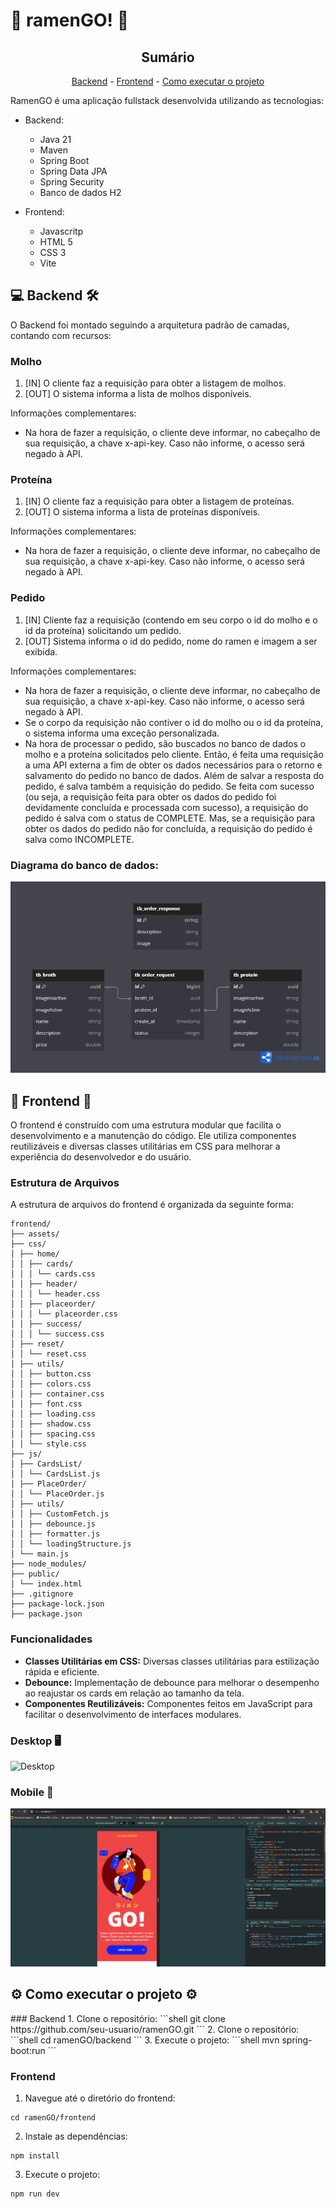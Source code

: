 # 🍜 ramenGO! 🍜

<div align="center">
 <h2> Sumário</h2>
  <a href="#back">Backend</a> -
  <a href="#front">Frontend</a> - 
  <a href="#exec">Como executar o projeto</a>
</div>

RamenGO é uma aplicação fullstack desenvolvida utilizando as tecnologias:

- Backend:
  - Java 21
  - Maven
  - Spring Boot
  - Spring Data JPA
  - Spring Security
  - Banco de dados H2
  

- Frontend:
  - Javascritp
  - HTML 5
  - CSS 3
  - Vite

<h2 id="back">💻 Backend 🛠️</h2>
O Backend foi montado seguindo a arquitetura padrão de camadas, contando com recursos:

### Molho
1. [IN] O cliente faz a requisição para obter a listagem de molhos.
2. [OUT] O sistema informa a lista de molhos disponíveis.

Informações complementares:
- Na hora de fazer a requisição, o cliente deve informar, no cabeçalho de sua requisição, a chave x-api-key. Caso não informe, o acesso será negado à API.

### Proteína
1. [IN] O cliente faz a requisição para obter a listagem de proteínas.
2. [OUT] O sistema informa a lista de proteínas disponíveis.

Informações complementares:
- Na hora de fazer a requisição, o cliente deve informar, no cabeçalho de sua requisição, a chave x-api-key. Caso não informe, o acesso será negado à API.

### Pedido
1. [IN] Cliente faz a requisição (contendo em seu corpo o id do molho e o id da proteína) solicitando um pedido.
2. [OUT] Sistema informa o id do pedido, nome do ramen e imagem a ser exibida.

Informações complementares:
- Na hora de fazer a requisição, o cliente deve informar, no cabeçalho de sua requisição, a chave x-api-key. Caso não informe, o acesso será negado à API. 
- Se o corpo da requisição não contiver o id do molho ou o id da proteína, o sistema informa uma exceção personalizada.
- Na hora de processar o pedido, são buscados no banco de dados o molho e a proteína solicitados pelo cliente. Então, é feita uma requisição a uma API externa a fim de obter os dados necessários para o retorno e salvamento do pedido no banco de dados. Além de salvar a resposta do pedido, é salva também a requisição do pedido. Se feita com sucesso (ou seja, a requisição feita para obter os dados do pedido foi devidamente concluída e processada com sucesso), a requisição do pedido é salva com o status de COMPLETE. Mas, se a requisição para obter os dados do pedido não for concluída, a requisição do pedido é salva como INCOMPLETE.

### Diagrama do banco de dados:
![Diagrama de classe](/img_readme/db_diagram.png)


<h2 id="front">🎨 Frontend 📱</h2>
O frontend é construído com uma estrutura modular que facilita o desenvolvimento e a manutenção do código. Ele utiliza componentes reutilizáveis e diversas classes utilitárias em CSS para melhorar a experiência do desenvolvedor e do usuário.

### Estrutura de Arquivos
A estrutura de arquivos do frontend é organizada da seguinte forma:

```plain text
frontend/
├── assets/
├── css/
│ ├── home/
│ │ ├── cards/
│ │ │ └── cards.css
│ │ ├── header/
│ │ │ └── header.css
│ │ ├── placeorder/
│ │ │ └── placeorder.css
│ │ ├── success/
│ │ │ └── success.css
│ ├── reset/
│ │ └── reset.css
│ ├── utils/
│ │ ├── button.css
│ │ ├── colors.css
│ │ ├── container.css
│ │ ├── font.css
│ │ ├── loading.css
│ │ ├── shadow.css
│ │ ├── spacing.css
│ │ └── style.css
├── js/
│ ├── CardsList/
│ │ └── CardsList.js
│ ├── PlaceOrder/
│ │ └── PlaceOrder.js
│ ├── utils/
│ │ ├── CustomFetch.js
│ │ ├── debounce.js
│ │ ├── formatter.js
│ │ └── loadingStructure.js
│ └── main.js
├── node_modules/
├── public/
│ └── index.html
├── .gitignore
├── package-lock.json
├── package.json
```

### Funcionalidades
- **Classes Utilitárias em CSS:** Diversas classes utilitárias para estilização rápida e eficiente.
- **Debounce:** Implementação de debounce para melhorar o desempenho ao reajustar os cards em relação ao tamanho da tela.
- **Componentes Reutilizáveis:** Componentes feitos em JavaScript para facilitar o desenvolvimento de interfaces modulares.


### Desktop 🖥️
![Desktop](/img_readme/desktop.gif)

### Mobile 📱
![Desktop](/img_readme/mobile.gif)


<h2 id="exec">⚙️ Como executar o projeto ⚙️</h2>
### Backend
1. Clone o repositório:
```shell
git clone https://github.com/seu-usuario/ramenGO.git
```
2. Clone o repositório:
```shell
cd ramenGO/backend
```
3. Execute o projeto:
```shell
mvn spring-boot:run
```

### Frontend
1. Navegue até o diretório do frontend:
```shell
cd ramenGO/frontend
```
2. Instale as dependências:
```shell
npm install
```
3. Execute o projeto:
```shell
npm run dev
```
